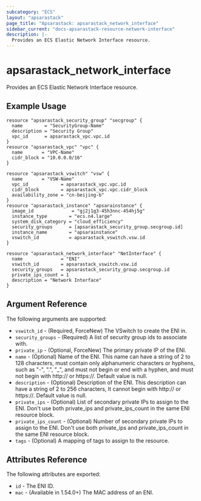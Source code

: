 ```yaml
---
subcategory: "ECS"
layout: "apsarastack"
page_title: "Apsarastack: apsarastack_network_interface"
sidebar_current: "docs-apsarastack-resource-network-interface"
description: |-
  Provides an ECS Elastic Network Interface resource.
---
```


# apsarastack\_network\_interface

Provides an ECS Elastic Network Interface resource.

## Example Usage

```
resource "apsarastack_security_group" "secgroup" {
  name        = "SecurityGroup-Name"
  description = "Security Group"
  vpc_id      = apsarastack_vpc.vpc.id
}
resource "apsarastack_vpc" "vpc" {
  name       = "VPC-Name"
  cidr_block = "10.0.0.0/16"
}

resource "apsarastack_vswitch" "vsw" {
  name       = "VSW-Name"
  vpc_id            = apsarastack_vpc.vpc.id
  cidr_block        = apsarastack_vpc.vpc.cidr_block
  availability_zone = "cn-beijing-b"
}
resource "apsarastack_instance" "apsarainstance" {
  image_id              = "gj2j1g3-45h3nnc-454hj5g"
  instance_type        = "ecs.n4.large"
  system_disk_category = "cloud_efficiency"
  security_groups      = [apsarastack_security_group.secgroup.id]
  instance_name        = "apsarainstance"
  vswitch_id           = apsarastack_vswitch.vsw.id
}

resource "apsarastack_network_interface" "NetInterface" {
  name              = "ENI"
  vswitch_id        = apsarastack_vswitch.vsw.id
  security_groups   = apsarastack_security_group.secgroup.id
  private_ips_count = 1
  description = "Network Interface"
}
```

## Argument Reference

The following arguments are supported:

* `vswitch_id` - (Required, ForceNew) The VSwitch to create the ENI in.
* `security_groups` - (Required) A list of security group ids to associate with.
* `private_ip` - (Optional, ForceNew) The primary private IP of the ENI.
* `name` - (Optional) Name of the ENI. This name can have a string of 2 to 128 characters, must contain only alphanumeric characters or hyphens, such as "-", ".", "_", and must not begin or end with a hyphen, and must not begin with http:// or https://. Default value is null.
* `description` - (Optional) Description of the ENI. This description can have a string of 2 to 256 characters, It cannot begin with http:// or https://. Default value is null.
* `private_ips`  - (Optional) List of secondary private IPs to assign to the ENI. Don't use both private_ips and private_ips_count in the same ENI resource block.
* `private_ips_count` - (Optional) Number of secondary private IPs to assign to the ENI. Don't use both private_ips and private_ips_count in the same ENI resource block.
* `tags` - (Optional) A mapping of tags to assign to the resource.

## Attributes Reference

The following attributes are exported:

* `id` - The ENI ID.
* `mac` - (Available in 1.54.0+) The MAC address of an ENI.


